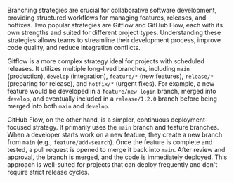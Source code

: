 Branching strategies are crucial for collaborative software development, providing structured workflows for managing features, releases, and hotfixes. Two popular strategies are Gitflow and GitHub Flow, each with its own strengths and suited for different project types. Understanding these strategies allows teams to streamline their development process, improve code quality, and reduce integration conflicts.

Gitflow is a more complex strategy ideal for projects with scheduled releases. It utilizes multiple long-lived branches, including `main` (production), `develop` (integration), `feature/*` (new features), `release/*` (preparing for release), and `hotfix/*` (urgent fixes). For example, a new feature would be developed in a `feature/new-login` branch, merged into `develop`, and eventually included in a `release/1.2.0` branch before being merged into both `main` and `develop`.

GitHub Flow, on the other hand, is a simpler, continuous deployment-focused strategy. It primarily uses the `main` branch and feature branches. When a developer starts work on a new feature, they create a new branch from `main` (e.g., `feature/add-search`). Once the feature is complete and tested, a pull request is opened to merge it back into `main`. After review and approval, the branch is merged, and the code is immediately deployed. This approach is well-suited for projects that can deploy frequently and don't require strict release cycles.